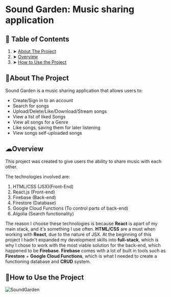 # Sound Garden: Music sharing application 

## 📖 Table of Contents
1. ➤ [About The Project](#about-the-project) 
2. ➤ [Overview](#overview) 
3. ➤ [How to Use the Project](#how-to-use-the-project)
## 📝About The Project
Sound Garden is a music sharing application that allows users to:
- Create/Sign in to an account
- Search for songs
- Upload/Delete/Like/Download/Stream songs
- View a list of liked Songs
- View all songs for a Genre
- Like songs, saving them for later listening
- View songs self-uploaded songs

## ☁Overview
This project was created to give users the ability to share music with each other.

The technologies involved are:

1) HTML/CSS (JSX)(Front-End)
2) React.js (Front-end)
3) Firebase (Back-end)
4) Firestore (Database)
5) Google Cloud Functions (To control parts of back-end)
6) Algolia (Search functionality) 

The reason I choose these technologies is because **React** is apart of my main stack, and it's something I use often. **HTML/CSS** are a must when working with **React**, due to the nature of JSX. At the beginning of this project I hadn't expanded my development skills into **full-stack**, which is why I chose to work with the most viable solution for the back-end, which happened to be **Firebase**. **Firebase** comes with a lot of built in tools such as **Firestore** + **Google Cloud Functions**, which is what I needed to create a functioning database and **CRUD** system.  

## 📖How to Use the Project

![SoundGarden](https://user-images.githubusercontent.com/11954011/176253416-ec7d2465-b688-4e88-83eb-8b6c273b1688.PNG)
